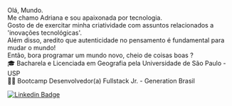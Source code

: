 Olá, Mundo. <br/>
Me chamo Adriana e sou apaixonada por tecnologia.
<br/>Gosto de de exercitar minha criatividade com assuntos relacionados a 'inovações tecnológicas'. 
<br/>Além disso, aredito que autenticidade no pensamento é fundamental para mudar o mundo!
<br/>Então, bora programar um mundo novo, cheio de coisas boas ?
<br/>
🎓 Bacharela e Licenciada em Geografia pela Universidade de São Paulo - USP 
<br/>
👩‍🚀 Bootcamp Desenvolvedor(a) Fullstack Jr. - Generation Brasil

[![Linkedin Badge](https://img.shields.io/badge/-LinkedIn-blue?style=flat-square&logo=Linkedin&logoColor=white&link=https://www.linkedin.com/in/carolinedasmerces/)](https://www.linkedin.com/in/adrianacirelli/)
<!--
**Adrici/Adrici** is a ✨ _special_ ✨ repository because its `README.md` (this file) appears on your GitHub profile.

Here are some ideas to get you started:

- 🔭 I’m currently working on ...
- 🌱 I’m currently learning ...
- 👯 I’m looking to collaborate on ...
- 🤔 I’m looking for help with ...
- 💬 Ask me about ...
- 📫 How to reach me: ...
- 😄 Pronouns: ...
- ⚡ Fun fact: ...
-->
